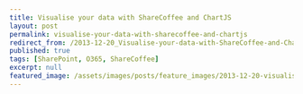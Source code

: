 ```yaml
---
title: Visualise your data with ShareCoffee and ChartJS
layout: post
permalink: visualise-your-data-with-sharecoffee-and-chartjs
redirect_from: /2013-12-20_Visualise-your-data-with-ShareCoffee-and-ChartJS-7f306381f39e
published: true
tags: [SharePoint, O365, ShareCoffee]
excerpt: null
featured_image: /assets/images/posts/feature_images/2013-12-20-visualise-your-data-with-sharecoffee-and-chartjs.jpg
---
```

